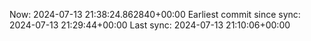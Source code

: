 Now: 2024-07-13 21:38:24.862840+00:00 Earliest commit since sync: 2024-07-13 21:29:44+00:00 Last sync: 2024-07-13 21:10:06+00:00
